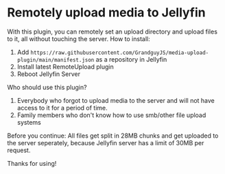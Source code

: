 # Remotely upload media to Jellyfin
With this plugin, you can remotely set an upload directory and upload files to it, all without touching the server.
How to install:
1. Add `https://raw.githubusercontent.com/GrandguyJS/media-upload-plugin/main/manifest.json` as a repository in Jellyfin
2. Install latest RemoteUpload plugin
3. Reboot Jellyfin Server

Who should use this plugin?
1. Everybody who forgot to upload media to the server and will not have access to it for a period of time.
2. Family members who don't know how to use smb/other file upload systems

Before you continue:
All files get split in 28MB chunks and get uploaded to the server seperately, because Jellyfin server has a limit of 30MB per request.

Thanks for using!
